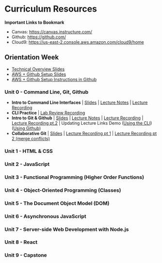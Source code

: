 # Curriculum Resources

**Important Links to Bookmark**
* Canvas: https://canvas.instructure.com/
* Github: https://github.com/
* Cloud9: https://us-east-2.console.aws.amazon.com/cloud9/home

## Orientation Week
* [Technical Overview Slides](https://docs.google.com/presentation/d/13HRR6Ci6mXC9f-9iRoGux8rwjgYqMDtRl4VxE2IoXGU/edit)
* [AWS + Github Setup Slides](https://docs.google.com/presentation/d/1fbZzi6A6T5BanwcNPXKVdG7spu8u__1pMLtdTnnIqHY/edit?usp=sharing) 
* [AWS + Github Setup Instructions in Github](https://github.com/The-Marcy-Lab-School/aws-cloud9-environment-setup)

### Unit 0 - Command Line, Git, Github
* **Intro to Command Line Interfaces** | [Slides](https://docs.google.com/presentation/d/1xjI9hbHflDj0PqeFQMWetBVPa35nwsfcjI1yt9YpBcU/edit#slide=id.g158fbd3a59f_0_0) | [Lecture Notes](https://github.com/The-Marcy-Lab-School/Fall-2022-Curriculum-BMC/tree/main/se-unit-0/lesson_0_cli/cli_lecture_notes.md) | [Lecture Recording](https://us02web.zoom.us/rec/share/cahmE2fvX0ip9oLrdTCBrPWl6o8fVEHXDKUzq15_Ieb7fboK3ZJGqysrldRf1rrc.TXTMuKktY8CcD7Z2?startTime=1664204552000)
* **CLI Practice** | [Lab Review Recording](https://us02web.zoom.us/rec/share/fZFB7Ad_JUGPnCKYhOHquhrUkqZ3YCFBQ0xVQFCgTqYj-Drk4AT1gVa__HBBSM-m.Zp_rZQXR4rAwzmLO?startTime=1664220679000)
* **Intro to Git & Github** | [Slides](https://docs.google.com/presentation/d/1429MO_xa7tRQdj28RaKALmT8FRRfF5MYQkui0OQgrtg/edit#slide=id.g158fbd3a59f_0_97) | [Lecture Notes](https://github.com/The-Marcy-Lab-School/Fall-2022-Curriculum-BMC/blob/main/se-unit-0/lesson_1_git/git_lecture_notes.md) | [Lecture Recording](https://drive.google.com/file/d/1mwb_utrbMSZr7xI2Ur3NUscvYm5Tr72O/view?usp=sharing) | [Lecture Recording pt.2](https://drive.google.com/file/d/1-TJJptvVPIWAV8cKtRMnHLZXL5KbNnTT/view?usp=sharing) | Updating Lecture Links Demo ([Using the CLI](https://drive.google.com/file/d/1Zo9f9dzjTNGElyik3PeMxyBqX7UeEMSk/view?usp=sharing)) ([Using Github](https://drive.google.com/file/d/15SsA5UjUQ98I6Z4bbdptgMEqPcm1NsrM/view?usp=sharing))
* **Collaborative Git** | [Slides](https://docs.google.com/presentation/d/1h8vaNFbu9oMK0xeV8673UdHiNjouNpusMHbK6Ge_-vw/edit#slide=id.g158fbd3a59f_0_228) | [Lecture Recording pt 1](https://drive.google.com/file/d/1MzM9ixjOhMKmc4GNGP7gJP9WK2cI7112/view?usp=sharing) | [Lecture Recording pt 2 (merge conflicts)](https://drive.google.com/file/d/1rse9DMwOPXDUy-HZg54CVcEYu0HWnflk/view?usp=sharing)

### Unit 1 - HTML & CSS
### Unit 2 - JavaScript 
### Unit 3 - Functional Programming (Higher Order Functions)
### Unit 4 - Object-Oriented Programming (Classes)
### Unit 5 - The Document Object Model (DOM)
### Unit 6 - Asynchronous JavaScript
### Unit 7 - Server-side Web Development with Node.js
### Unit 8 - React
### Unit 9 - Capstone

